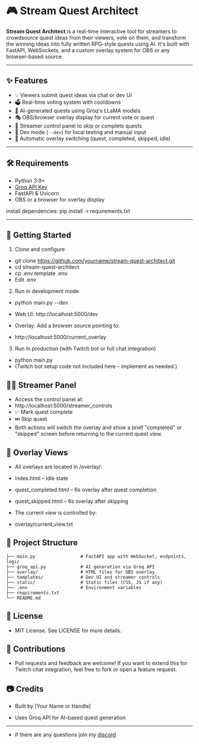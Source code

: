 # 🎮 Stream Quest Architect

**Stream Quest Architect** is a real-time interactive tool for streamers to crowdsource quest ideas from their viewers, vote on them, and transform the winning ideas into fully written RPG-style quests using AI. It's built with FastAPI, WebSockets, and a custom overlay system for OBS or any browser-based source.

---

## ✨ Features

- 💡 Viewers submit quest ideas via chat or dev UI
- 🗳️ Real-time voting system with cooldowns
- 🤖 AI-generated quests using Groq's LLaMA models
- 🎭 OBS/browser overlay display for current vote or quest
- 🧭 Streamer control panel to skip or complete quests
- 🧪 Dev mode (`--dev`) for local testing and manual input
- 🔁 Automatic overlay switching (quest, completed, skipped, idle)

---

## 🛠️ Requirements

- Python 3.9+
- [Groq API Key](https://console.groq.com/)
- FastAPI & Uvicorn
- OBS or a browser for overlay display

install dependencies:
pip install -r requirements.txt

---

## 🚀 Getting Started

1. Clone and configure

- git clone https://github.com/yourname/stream-quest-architect.git
- cd stream-quest-architect
- cp .env.template .env
- Edit .env

2. Run in development mode
- python main.py --dev
- Web UI: http://localhost:5000/dev

- Overlay: Add a browser source pointing to:
- http://localhost:5000/current_overlay

3. Run in production (with Twitch bot or full chat integration)
- python main.py
- (Twitch bot setup code not included here – implement as needed.)

## 🧑‍💼 Streamer Panel
- Access the control panel at:
- http://localhost:5000/streamer_controls
- ✅ Mark quest complete
- ⏭️ Skip quest
- Both actions will switch the overlay and show a brief "completed" or "skipped" screen before returning to the current quest view.

## 🧩 Overlay Views
- All overlays are located in /overlay/:

- index.html – Idle state

- quest_completed.html – 6s overlay after quest completion

- quest_skipped.html – 6s overlay after skipping

- The current view is controlled by:
- overlay/current_view.txt

## 📁 Project Structure
```
├── main.py                 # FastAPI app with WebSocket, endpoints, logic
├── groq_api.py             # AI generation via Groq API
├── overlay/                # HTML files for OBS overlay
├── templates/              # Dev UI and streamer controls
├── static/                 # Static files (CSS, JS if any)
├── .env                    # Environment variables
├── requirements.txt
└── README.md
```

## 📄 License
- MIT License. See LICENSE for more details.

## 🤝 Contributions
- Pull requests and feedback are welcome! If you want to extend this for Twitch chat integration, feel free to fork or open a feature request.

## 📷 Credits
- Built by [Your Name or Handle]

- Uses Groq API for AI-based quest generation

---

- if there are any questions join my [discord](https://dsc.gg/syntax-xxx)